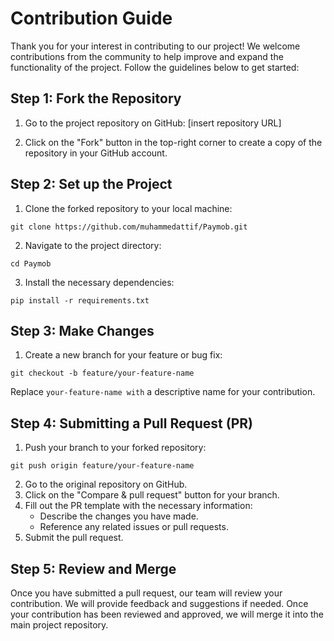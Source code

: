 # Contribution Guide
Thank you for your interest in contributing to our project! We welcome contributions from the community to help improve and expand the functionality of the project. Follow the guidelines below to get started:

## Step 1: Fork the Repository
1. Go to the project repository on GitHub: [insert repository URL]

2. Click on the "Fork" button in the top-right corner to create a copy of the repository in your GitHub account.

## Step 2: Set up the Project

1. Clone the forked repository to your local machine:

```shell 
git clone https://github.com/muhammedattif/Paymob.git
```

2. Navigate to the project directory:
```shell
cd Paymob
```

3. Install the necessary dependencies:
```shell
pip install -r requirements.txt
```

## Step 3: Make Changes
1. Create a new branch for your feature or bug fix:
```shell
git checkout -b feature/your-feature-name
```
Replace `your-feature-name with` a descriptive name for your contribution.

## Step 4: Submitting a Pull Request (PR)

1. Push your branch to your forked repository:
```shell
git push origin feature/your-feature-name
```
2. Go to the original repository on GitHub.
3. Click on the "Compare & pull request" button for your branch.
4. Fill out the PR template with the necessary information:
   - Describe the changes you have made. 
   - Reference any related issues or pull requests.
5. Submit the pull request.



## Step 5: Review and Merge
Once you have submitted a pull request, our team will review your contribution. We will provide feedback and suggestions if needed. Once your contribution has been reviewed and approved, we will merge it into the main project repository.


